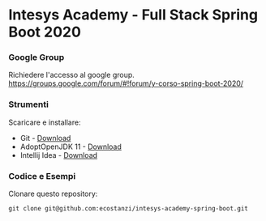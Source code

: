 # Intesys Academy - Full Stack Spring Boot 2020

### Google Group

Richiedere l'accesso al google group.
https://groups.google.com/forum/#!forum/y-corso-spring-boot-2020/


### Strumenti
Scaricare e installare:

- Git - [Download](https://git-scm.com/downloads)
- AdoptOpenJDK 11 - [Download](https://adoptopenjdk.net/?variant=openjdk11&jvmVariant=hotspot)
- Intellij Idea - [Download](https://www.jetbrains.com/idea/download/)


### Codice e Esempi

Clonare questo repository:

`git clone git@github.com:ecostanzi/intesys-academy-spring-boot.git`

